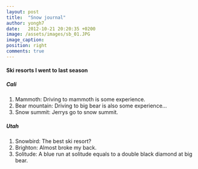 ```yaml
---
layout: post
title:  "Snow journal"
author: yongh7
date:   2012-10-21 20:20:35 +0200
image: /assets/images/sb_01.JPG
image_caption: 
position: right
comments: true
---
```


#### Ski resorts I went to last season

##### Cali
1. Mammoth: Driving to mammoth is some experience.
2. Bear mountain: Driving to big bear is also some experience...
3. Snow summit: Jerrys go to snow summit.

##### Utah
1. Snowbird: The best ski resort?
2. Brighton: Almost broke my back.
3. Solitude: A blue run at solitude equals to a double black diamond at big bear.
